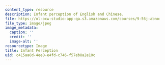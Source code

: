 ```yaml
---
content_type: resource
description: Infant perception of English and Chinese.
file: https://ol-ocw-studio-app-qa.s3.amazonaws.com/courses/9-56j-abnormal-language-fall-2004/c415aa8d4ee8e4fdc746f57eb8a2e10c_chp_abLang.jpg
file_type: image/jpeg
image_metadata:
  caption: ''
  credit: ''
  image-alt: ''
resourcetype: Image
title: Infant Perception
uid: c415aa8d-4ee8-e4fd-c746-f57eb8a2e10c
---
```

